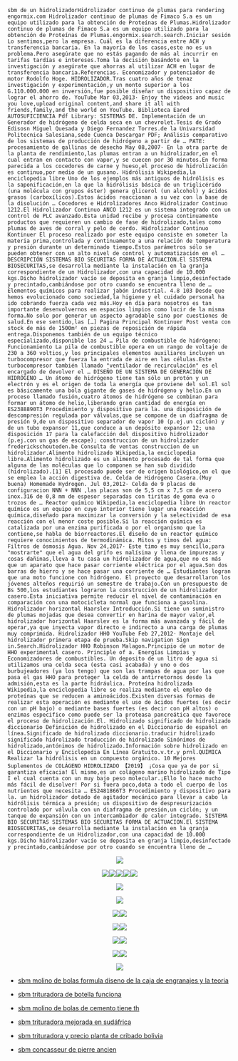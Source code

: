 
```
sbm de un hidrolizadorHidrolizador continuo de plumas para rendering engormix.com Hidrolizador continuo de plumas de Fimaco S.a es um equipo utilizado para la obtención de Proteínas de Plumas.Hidrolizador continuo de plumas de Fimaco S.a es um equipo utilizado para la obtención de Proteínas de Plumas.engormix.search.search.Iniciar sesión Lo sentimos,pero la empresa. Cuál es la diferencia entre ACH y transferencia bancaria. En la mayoría de los casos,este no es un problema.Pero asegúrate que no estás pagando de más al incurrir en tarifas tardías e intereses.Toma la decisión basándote en la investigación y asegúrate que ahorras al utilizar ACH en lugar de transferencia bancaria.Referencias. Economizador y potenciador de motor Rodolfo Hoge. HIDROLIZADOR.Tras cuatro años de tenaz investigación y experimentación,y un monto superior a los G.110.000.000 en inversión,fue posible diseñar un dispositivo capaz de lograr el ahorro de. YouTube Mar 03,2013· Enjoy the videos and music you love,upload original content,and share it all with friends,family,and the world on YouTube. Biblioteca Eared AUTOSUFICIENCIA Pdf Library: SISTEMAS DE. Implementación de un Generador de hidrógeno de celda seca en un chevrolet.Tesis de Grado Edisosn Miguel Quesada y Diego Fernandez Torres.de la Univarsidad Politecnica Salesiana,sede Cuenca Descargar PDF; Análisis comparativo de los sistemas de producción de hidrógeno a partir de … PATE: procesamiento de gallinas de desecho May 08,2007· En la otra parte de la planta de rendimiento,las plumas entran a un hidrolizador,en el cual entran en contacto con vapor,y se cuecen por 30 minutos.En forma parecida a los cocedores de carne y hueso,el proceso de hidrolización es continuo,por medio de un gusano. Hidrólisis Wikipedia,la enciclopedia libre Uno de los ejemplos más antiguos de hidrólisis es la saponificación,en la que la hidrólisis básica de un triglicérido (una molécula con grupos éster) genera glicerol (un alcohol) y ácidos grasos (carboxílicos).Estos ácidos reaccionan a su vez con la base de la disolución … Cocedores e Hidrolizadores Anco Hidrolizador Continuo 1212.El Hidrolizador Continuo ANCO 1212 es un sistema integrado con un control de PLC avanzado.Esta unidad recibe y procesa continuamente productos que requieren un cambio de fase de hidrolizado,tales como plumas de aves de corral y pelo de cerdo. Hidrolizador Continuo Kontinuer El proceso realizado por este equipo consiste en someter la materia prima,controlada y continuamente a una relación de temperatura y presión durante un determinado tiempo.Estos parámetros sólo se pueden obtener con un alto nivel de control y automatización en el … DESCRIPCIÓN SISTEMAS BIO SECURITAS FORMA DE ACTUACION.El SISTEMA BIOSECURITAS,se desarrolla mediante la instalación en la granja correspondiente de un Hidrolizador,con una capacidad de 10.000 kgs.Dicho hidrolizador vacío se deposita en granja limpio,desinfectado y precintado,cambiándose por otro cuando se encuentra lleno de … Elementos químicos para realizar jabón industrial. 4.8 103 Desde que hemos evolucionado como sociedad,la higiene y el cuidado personal ha ido cobrando fuerza cada vez más.Hoy en día para nosotros es tan importante desenvolvernos en espacios limpios como lucir de la misma forma.No solo por generar un aspecto agradable sino por cuestiones de salud.En ese sentido,las […] Pagina Principal Kontinuer Post venta con stock de más de 1500m² en piezas de reposición de rápida entrega.Disponemos también de un equipo técnico especializado,disponible las 24 … Pila de combustible de hidrógeno: Funcionamiento La pila de combustible opera en un rango de voltaje de 230 a 360 voltios,y los principales elementos auxiliares incluyen un turbocompresor que fuerza la entrada de aire en las células.Este turbocompresor también llamado "ventilador de recirculación" es el encargado de devolver el … DISEÑO DE UN SISTEMA DE GENERACIÓN DE HIDRÓGENO … Un átomo de hidrógeno tiene tan sólo un protón y un electrón y es el origen de toda la energía que proviene del sol.El sol es básicamente una bola gigante de gases de hidrógeno y helio.En un proceso llamado fusión,cuatro átomos de hidrógeno se combinan para formar un átomo de helio,liberando gran cantidad de energía en ES2388890T3 Procedimiento y dispositivo para la. una disposición de descompresión regulada por válvulas,que se compone de un diafragma de presión 9,de un dispositivo separador de vapor 10 (p.ej.un ciclón) y de un tubo expansor 11,que conduce a un depósito expansor 12; una disposición 17 para la calefacción del dispositivo hidrolizador (p.ej.con un gas de escape); construccion de un hidrolizador frederickschouteden.be Consulta de ventas construccion de un hidrolizador.Alimento hidrolizado Wikipedia,la enciclopedia libre.Alimento hidrolizado es un alimento procesado de tal forma que alguna de las moléculas que lo componen se han sub dividido (hidrolizado).[1] El procesado puede ser de origen biológico,en el que se emplea la acción digestiva de. Celda de Hidrogeno Casera.(Muy buena) Homemade Hydrogen. Jul 03,2012· Celda de 9 placas de configuracion NNN + NNN ,las placas son de 5,5 cm x 7,5 cm de acero inox.316 de 0,8 mm de espesor separadas con tiritas de goma eva o trozos de … Reactor químico Wikipedia,la enciclopedia libre Un reactor químico es un equipo en cuyo interior tiene lugar una reacción química,diseñado para maximizar la conversión y la selectividad de esa reacción con el menor coste posible.Si la reacción química es catalizada por una enzima purificada o por el organismo que la contiene,se habla de biorreactores.El diseño de un reactor químico requiere conocimientos de termodinámica. Mitos y timos del agua: Filtros de ósmosis Agua. Nov 24,2017· Este timo es muy sencillo,para "mostrarte" que el agua del grifo es malísima y llena de impurezas y cosas dañinas,lleva a tu casa un hidrolizador de agua,que no es más que un aparato que hace pasar corriente eléctrica por el agua.Son dos barras de hierro y se hace pasar una corriente de … Estudiantes logran que una moto funcione con hidrógeno. El proyecto que desarrollaron los jóvenes alteños requirió un semestre de trabajo.Con un presupuesto de Bs 500,los estudiantes lograron la construcción de un hidrolizador casero.Esta iniciativa permite reducir el nivel de contaminación en comparación con una motocicleta normal que funciona a gasolina. Hidrolizador horizontal Haarslev Introducción.Si tiene un suministro de plumas mojadas que desea convertir en harina de mayor valor,el hidrolizador horizontal Haarslev es la forma más avanzada y fácil de operar,ya que inyecta vapor directo e indirecto a una carga de plumas muy comprimida. Hidrolizador HHO YouTube Feb 27,2012· Montaje del hidrolizador primera etapa de prueba.Skip navigation Sign in.Search.Hidrolizador HHO Robinson Malagon.Principio de un motor de HHO experimental casero. Principle of a. Energías Limpias y Economizadores de combustibles. Un deposito de un litro de agua si utilizamos una celda seca (esta casi acabada) y uno o dos burbujeadores (ya los tengo) que son las trampas de agua por las que pasa el gas HHO para proteger la celda de antirretornos desde la admisión,esta es la parte hidráulica. Proteína hidrolizada Wikipedia,la enciclopedia libre se realiza mediante el empleo de proteínas que se reducen a aminoácidos.Existen diversas formas de realizar esta operación es mediante el uso de ácidos fuertes (es decir con un pH bajo) o mediante bases fuertes (es decir con pH altos) o enzimas especifico como puede ser la proteasa pancreática que favorece el proceso de hidrolización.El. Hidrolizado significado de hidrolizado diccionario Definición de hidrolizado en el Diccionario de español en línea.Significado de hidrolizado diccionario.traducir hidrolizado significado hidrolizado traducción de hidrolizado Sinónimos de hidrolizado,antónimos de hidrolizado.Información sobre hidrolizado en el Diccionario y Enciclopedia En Línea Gratuito.v.tr.y prnl.QUÍMICA Realizar la hidrólisis en un compuesto orgánico. 10 Mejores Suplementos de COLÁGENO HIDROLIZADO 【2019】 ¡Cosa que ya de por si garantiza eficacia! El mismo,es un colágeno marino hidrolizado de Tipo I el cual cuenta con un muy bajo peso molecular.¡Ello lo hace mucho más fácil de disolver! Por si fuera poco,dota a todo el cuerpo de los nutrientes que necesita … ES2481866T3 Procedimiento y dispositivo para la. un hidrolizador dotado de agitador mecánico para llevar a cabo la hidrólisis térmica a presión; un dispositivo de despresurización controlado por válvula con un diafragma de presión,un ciclón; y un tanque de expansión con un intercambiador de calor integrado. SISTEMA BIO SECURITAS SISTEMAS BIO SECURITAS FORMA DE ACTUACION.El SISTEMA BIOSECURITAS,se desarrolla mediante la instalación en la granja correspondiente de un Hidrolizador,con una capacidad de 10.000 kgs.Dicho hidrolizador vacío se deposita en granja limpio,desinfectado y precintado,cambiándose por otro cuando se encuentra lleno de … 
```

<div align="center">

<a href="https://es-crusher.shibang-china.com/github&k=sbm+de+un+hidrolizador"><img src="https://static.shibang-china.com/es/crusher/logo.jpg"></a>

<a href="https://es-crusher.shibang-china.com/github&k=sbm+de+un+hidrolizador"><img src="https://static.shibang-china.com/es/crusher/index.jpg"></a><a href="https://es-crusher.shibang-china.com/material.htmlgithub&k=sbm+de+un+hidrolizador"><img src="https://static.shibang-china.com/es/crusher/material.jpg"></a><a href="https://es-crusher.shibang-china.com/application.htmlgithub&k=sbm+de+un+hidrolizador"><img src="https://static.shibang-china.com/es/crusher/application.jpg"></a><a href="https://es-crusher.shibang-china.com/aboutus.htmlgithub&k=sbm+de+un+hidrolizador"><img src="https://static.shibang-china.com/es/crusher/aboutus.jpg"></a><a href="https://es-crusher.shibang-china.com/contact.htmlgithub&k=sbm+de+un+hidrolizador"><img src="https://static.shibang-china.com/es/crusher/contact.jpg"></a>

<a href="https://es-crusher.shibang-china.com/github&k=sbm+de+un+hidrolizador"><img src="https://static.shibang-china.com/es/crusher/banner.jpg"></a>

<a href="https://swt.shibang-china.com/github&k=sbm+de+un+hidrolizador"><img src="https://static.shibang-china.com/es/crusher/text.jpg"></a>

<a href="https://swt.shibang-china.com/github&k=sbm+de+un+hidrolizador"><img src="https://static.shibang-china.com/es/crusher/chat.jpg"></a><a href="https://es-crusher.shibang-china.com/contact.htmlgithub&k=sbm+de+un+hidrolizador"><img src="https://static.shibang-china.com/es/crusher/message.jpg"></a>

<a href="https://es-crusher.shibang-china.com/products/pe.htmlgithub&k=sbm+de+un+hidrolizador"><img src="https://static.shibang-china.com/es/crusher/pe.jpg"></a><a href="https://es-crusher.shibang-china.com/products/pf.htmlgithub&k=sbm+de+un+hidrolizador"><img src="https://static.shibang-china.com/es/crusher/pf.jpg"></a>

<a href="https://es-crusher.shibang-china.com/products/hpt.htmlgithub&k=sbm+de+un+hidrolizador"><img src="https://static.shibang-china.com/es/crusher/hpt.jpg"></a><a href="https://es-crusher.shibang-china.com/products/vsi.htmlgithub&k=sbm+de+un+hidrolizador"><img src="https://static.shibang-china.com/es/crusher/vsi.jpg"></a>

<a href="https://es-crusher.shibang-china.com/products/klv.htmlgithub&k=sbm+de+un+hidrolizador"><img src="https://static.shibang-china.com/es/crusher/klv.jpg"></a><a href="https://es-crusher.shibang-china.com/products/portable.htmlgithub&k=sbm+de+un+hidrolizador"><img src="https://static.shibang-china.com/es/crusher/portable.jpg"></a>

<a href="https://swt.shibang-china.com/github&k=sbm+de+un+hidrolizador"><img src="https://static.shibang-china.com/es/crusher/case.jpg"></a>

</div>


* [sbm molino de bolas formula diseno de la caja de engranajes y la teoria](sbm%20molino%20de%20bolas%20formula%20diseno%20de%20la%20caja%20de%20engranajes%20y%20la%20teoria.md)

* [sbm trituradora de botella funciona](sbm%20trituradora%20de%20botella%20funciona.md)

* [sbm molino de bolas de cemento tiene th](sbm%20molino%20de%20bolas%20de%20cemento%20tiene%20th.md)

* [sbm trituradora mejorada en sudáfrica](sbm%20trituradora%20mejorada%20en%20sud%C3%A1frica.md)

* [sbm trituradora y precio planta de cribado bolivia](sbm%20trituradora%20y%20precio%20planta%20de%20cribado%20bolivia.md)

* [sbm concasseur de pierre ancien](sbm%20concasseur%20de%20pierre%20ancien.md)